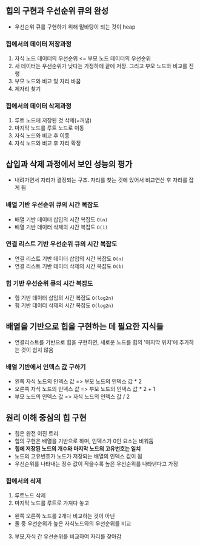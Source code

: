 ## 힙의 구현과 우선순위 큐의 완성

- 우선순위 큐를 구현하기 위해 밑바탕이 되는 것이 heap

### 힙에서의 데이터 저장과정

1. 자식 노드 데이터의 우선순위 <= 부모 노드 데이터의 우선순위
2. 새 데이터는 우선순위가 낮다는 가정하에 끝에 저장. 그리고 부모 노드와 비교를 진행
3. 부모 노드와 비교 및 자리 바꿈
4. 제자리 찾기

### 힙에서의 데이터 삭제과정

1. 루트 노드에 저장된 것 삭제(=꺼냄)
2. 마지막 노드를 루트 노드로 이동
3. 자식 노드와 비교 후 이동
4. 자식 노드와 비교 후 자리 확정

## 삽입과 삭제 과정에서 보인 성능의 평가

- 내려가면서 자리가 결정되는 구조. 자리를 찾는 것에 있어서 비교연산 후 자리를 잡게 됨

### 배열 기반 우선순위 큐의 시간 복잡도

- 배열 기반 데이터 삽입의 시간 복잡도 `O(n)`
- 배열 기반 데이터 삭제의 시간 복잡도 `O(1)`

### 연결 리스트 기반 우선순위 큐의 시간 복잡도

- 연결 리스트 기반 데이터 삽입의 시간 복잡도 `O(n)`
- 연결 리스트 기반 데이터 삭제의 시간 복잡도 `O(1)`

### 힙 기반 우선순위 큐의 시간 복잡도

- 힙 기반 데이터 삽입의 시간 복잡도 `O(log2n)`
- 힙 기반 데이터 삭제의 시간 복잡도 `O(log2n)`

## 배열을 기반으로 힙을 구현하는 데 필요한 지식들

- 연결리스트를 기반으로 힘을 구현하면, 새로운 노드를 힙의 '마지막 위치'에 추가하는 것이 쉽지 않음

### 배열 기반에서 인덱스 값 구하기

- 왼쪽 자식 노드의 인덱스 값 => 부모 노드의 인덱스 값 \* 2
- 오른쪽 자식 노드의 인덱스 값 => 부모 노드의 인덱스 값 \* 2 + 1
- 부모 노드의 인덱스 값 => 자식 노드의 인덱스 값 / 2

## 원리 이해 중심의 힙 구현

- 힙은 완전 이진 트리
- 힙의 구현은 배열을 기반으로 하며, 인덱스가 0인 요소는 비워둠
- **힙에 저장된 노드의 개수와 마지막 노드의 고유번호는 일치**
- 노드의 고유번호가 노드가 저장되는 배열의 인덱스 값이 됨
- 우선순위를 나타내는 정수 값이 작을수록 높은 우선순위를 나타낸다고 가정

### 힙에서의 삭제

1. 루트노드 삭제
2. 마지막 노드를 루트로 가져다 놓고

- 왼쪽 오른쪽 노드를 2개다 비교하는 것이 아닌
- 둘 중 우선순위가 높은 자식노드와의 우선순위를 비교

3. 부모,자식 간 우선순위를 비교하여 자리를 찾아감
